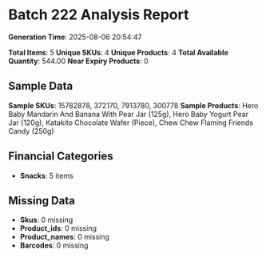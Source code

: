 # Batch 222 Analysis Report

**Generation Time**: 2025-08-06 20:54:47

**Total Items**: 5
**Unique SKUs**: 4
**Unique Products**: 4
**Total Available Quantity**: 544.00
**Near Expiry Products**: 0

## Sample Data
**Sample SKUs**: 15782878, 372170, 7913780, 300778
**Sample Products**: Hero Baby Mandarin And Banana With Pear Jar (125g), Hero Baby Yogurt Pear Jar (120g), Katakito Chocolate Wafer (Piece), Chew Chew Flaming Friends Candy (250g)

## Financial Categories
- **Snacks**: 5 items

## Missing Data
- **Skus**: 0 missing
- **Product_ids**: 0 missing
- **Product_names**: 0 missing
- **Barcodes**: 0 missing
